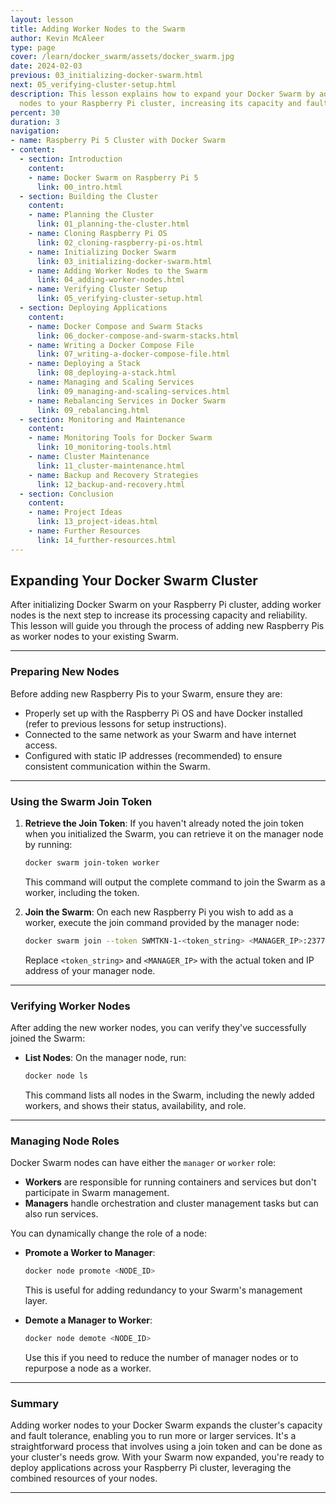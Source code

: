 ```yaml
---
layout: lesson
title: Adding Worker Nodes to the Swarm
author: Kevin McAleer
type: page
cover: /learn/docker_swarm/assets/docker_swarm.jpg
date: 2024-02-03
previous: 03_initializing-docker-swarm.html
next: 05_verifying-cluster-setup.html
description: This lesson explains how to expand your Docker Swarm by adding more worker
  nodes to your Raspberry Pi cluster, increasing its capacity and fault tolerance.
percent: 30
duration: 3
navigation:
- name: Raspberry Pi 5 Cluster with Docker Swarm
- content:
  - section: Introduction
    content:
    - name: Docker Swarm on Raspberry Pi 5
      link: 00_intro.html
  - section: Building the Cluster
    content:
    - name: Planning the Cluster
      link: 01_planning-the-cluster.html
    - name: Cloning Raspberry Pi OS
      link: 02_cloning-raspberry-pi-os.html
    - name: Initializing Docker Swarm
      link: 03_initializing-docker-swarm.html
    - name: Adding Worker Nodes to the Swarm
      link: 04_adding-worker-nodes.html
    - name: Verifying Cluster Setup
      link: 05_verifying-cluster-setup.html
  - section: Deploying Applications
    content:
    - name: Docker Compose and Swarm Stacks
      link: 06_docker-compose-and-swarm-stacks.html
    - name: Writing a Docker Compose File
      link: 07_writing-a-docker-compose-file.html
    - name: Deploying a Stack
      link: 08_deploying-a-stack.html
    - name: Managing and Scaling Services
      link: 09_managing-and-scaling-services.html
    - name: Rebalancing Services in Docker Swarm
      link: 09_rebalancing.html
  - section: Monitoring and Maintenance
    content:
    - name: Monitoring Tools for Docker Swarm
      link: 10_monitoring-tools.html
    - name: Cluster Maintenance
      link: 11_cluster-maintenance.html
    - name: Backup and Recovery Strategies
      link: 12_backup-and-recovery.html
  - section: Conclusion
    content:
    - name: Project Ideas
      link: 13_project-ideas.html
    - name: Further Resources
      link: 14_further-resources.html
---
```



## Expanding Your Docker Swarm Cluster

After initializing Docker Swarm on your Raspberry Pi cluster, adding worker nodes is the next step to increase its processing capacity and reliability. This lesson will guide you through the process of adding new Raspberry Pis as worker nodes to your existing Swarm.

---

### Preparing New Nodes

Before adding new Raspberry Pis to your Swarm, ensure they are:

- Properly set up with the Raspberry Pi OS and have Docker installed (refer to previous lessons for setup instructions).
- Connected to the same network as your Swarm and have internet access.
- Configured with static IP addresses (recommended) to ensure consistent communication within the Swarm.

---

### Using the Swarm Join Token

1. **Retrieve the Join Token**: If you haven't already noted the join token when you initialized the Swarm, you can retrieve it on the manager node by running:

   ```sh
   docker swarm join-token worker
   ```

   This command will output the complete command to join the Swarm as a worker, including the token.

1. **Join the Swarm**: On each new Raspberry Pi you wish to add as a worker, execute the join command provided by the manager node:

   ```sh
   docker swarm join --token SWMTKN-1-<token_string> <MANAGER_IP>:2377
   ```

   Replace `<token_string>` and `<MANAGER_IP>` with the actual token and IP address of your manager node.

---

### Verifying Worker Nodes

After adding the new worker nodes, you can verify they've successfully joined the Swarm:

- **List Nodes**: On the manager node, run:

  ```sh
  docker node ls
  ```

  This command lists all nodes in the Swarm, including the newly added workers, and shows their status, availability, and role.

---

### Managing Node Roles

Docker Swarm nodes can have either the `manager` or `worker` role:

- **Workers** are responsible for running containers and services but don't participate in Swarm management.
- **Managers** handle orchestration and cluster management tasks but can also run services.

You can dynamically change the role of a node:

- **Promote a Worker to Manager**:

  ```sh
  docker node promote <NODE_ID>
  ```

  This is useful for adding redundancy to your Swarm's management layer.

- **Demote a Manager to Worker**:

  ```sh
  docker node demote <NODE_ID>
  ```

  Use this if you need to reduce the number of manager nodes or to repurpose a node as a worker.

---

### Summary

Adding worker nodes to your Docker Swarm expands the cluster's capacity and fault tolerance, enabling you to run more or larger services. It's a straightforward process that involves using a join token and can be done as your cluster's needs grow. With your Swarm now expanded, you're ready to deploy applications across your Raspberry Pi cluster, leveraging the combined resources of your nodes.

---
